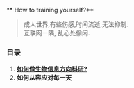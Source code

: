** How to training yourself?**  
> 成人世界,有些伤感,时间流逝,无法抑制.  
互联网一隅, 乱心处偷闲.

### **目录**
1. [**如何做生物信息方向科研?**](https://whve.github.io/Bioinformatics/)  
1. **如何从容应对每一天**
